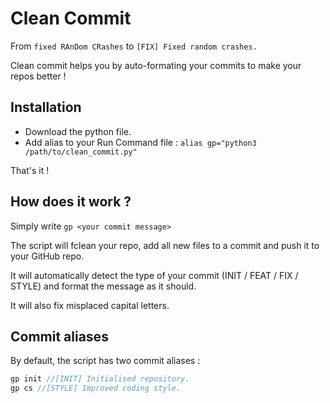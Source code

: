 # Clean Commit
From `fixed RAnDom CRashes` to `[FIX] Fixed random crashes.`

Clean commit helps you by auto-formating your commits to make your repos better !

## Installation
- Download the python file.
- Add alias to your Run Command file :
```alias gp="python3 /path/to/clean_commit.py"```

That's it !

## How does it work ?
Simply write
```gp <your commit message>```

The script will fclean your repo, add all new files to a commit and push it to your GitHub repo.

It will automatically detect the type of your commit (INIT / FEAT / FIX / STYLE) and format the message as it should.

It will also fix misplaced capital letters.

## Commit aliases
By default, the script has two commit aliases :
```C
gp init //[INIT] Initialised repository.
gp cs //[STYLE] Improved coding style.
```

